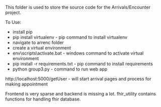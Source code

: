 This folder is used to store the source code for the Arrivals/Encounter project.

To Use:
- install pip
- pip install virtualenv - pip command to install virtualenv
- navigate to arrenc folder
- create a virtual environment
- env\scripts\activate.bat -  windows command to activate virtual environment
- pip install -r requirements.txt - pip command to install requirements
- python group3.py - command to run web app

http://localhost:5000/getUser - will start arrival pages and process for making appointment

Frontend is very sparse and backend is missing a lot. fhir_utility contains functions for handling fhir database.

